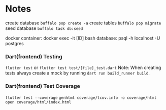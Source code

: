


# Notes

create database `buffalo pop create -a`
create tables `buffalo pop migrate` 
seed database `buffalo task db:seed`


docker container: docker exec -it [ID] bash
database: psql -h localhost -U postgres

### Dart(frontend) Testing
`flutter test` or `flutter test test/[file]_test.dart`
Note: When creating tests always create a mock by running `dart run build_runner build`.

### Dart(frontend) Test Coverage
`flutter test --coverage`
`genhtml coverage/lcov.info -o coverage/html`
`open coverage/html/index.html`
